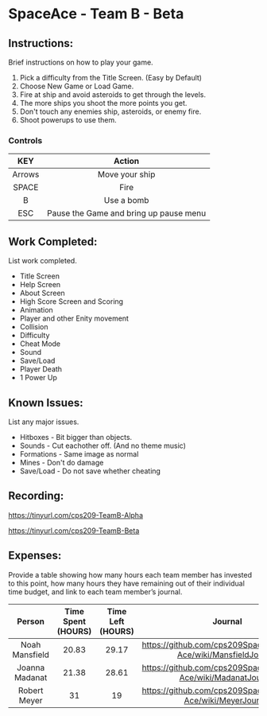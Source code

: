 # SpaceAce - Team B - Beta

## Instructions: 
Brief instructions on how to play your game.
1. Pick a difficulty from the Title Screen. (Easy by Default)
2. Choose New Game or Load Game.
3. Fire at ship and avoid asteroids to get through the levels.
4. The more ships you shoot the more points you get.
5. Don't touch any enemies ship, asteroids, or enemy fire.
6. Shoot powerups to use them.

### Controls
| KEY     | Action  |
| :---:   | :-: |
| Arrows  | Move your ship |
|SPACE    | Fire|
|B        | Use a bomb|
|ESC      | Pause the Game and bring up pause menu|



## Work Completed: 
List work completed.
* Title Screen
* Help Screen
* About Screen
* High Score Screen and Scoring
* Animation
* Player and other Enity movement
* Collision
* Difficulty
* Cheat Mode
* Sound
* Save/Load
* Player Death
* 1 Power Up


## Known Issues: 
List any major issues.
* Hitboxes - Bit bigger than objects.
* Sounds - Cut eachother off. (And no theme music)
* Formations - Same image as normal
* Mines - Don't do damage
* Save/Load - Do not save whether cheating

## Recording: 
https://tinyurl.com/cps209-TeamB-Alpha

https://tinyurl.com/cps209-TeamB-Beta

## Expenses: 
Provide a table showing how many hours each team member has invested to this point, how many hours they have remaining out of their individual time budget, and link to each team member’s journal.

| Person| Time Spent (HOURS)  | Time Left (HOURS)|Journal|
| :---:   | :---:   | :---: | :---:|
| Noah Mansfield  |20.83|29.17|https://github.com/cps209SpaceAce/Space-Ace/wiki/MansfieldJournal|
| Joanna Madanat  |21.38|28.61|https://github.com/cps209SpaceAce/Space-Ace/wiki/MadanatJournal|
| Robert Meyer    |31|19|https://github.com/cps209SpaceAce/Space-Ace/wiki/MeyerJournal|

